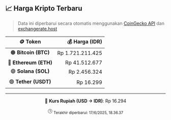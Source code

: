 

<!-- HARGA_KRIPTO -->
## 📈 Harga Kripto Terbaru

> Data ini diperbarui secara otomatis menggunakan [CoinGecko API](https://www.coingecko.com/) dan [exchangerate.host](https://exchangerate.host/)

<div align="center">

| 🪙 Token | 💰 Harga (IDR) |
|:------:|---------------:|
| 🟠 **Bitcoin (BTC)**   | Rp 1.721.211.425 |
| 🔵 **Ethereum (ETH)**  | Rp 41.512.677 |
| 🟣 **Solana (SOL)**    | Rp 2.456.324 |
| 🟢 **Tether (USDT)**   | Rp 16.299 |

---

💱 **Kurs Rupiah (USD → IDR)**: Rp 16.294

🕒 <sub>Terakhir diperbarui: 17/6/2025, 18.36.37</sub>

</div>
<!-- /HARGA_KRIPTO -->